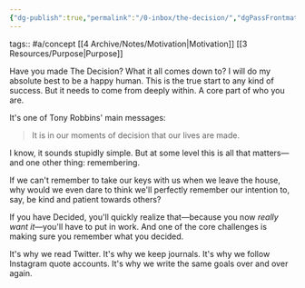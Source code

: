 ```yaml
---
{"dg-publish":true,"permalink":"/0-inbox/the-decision/","dgPassFrontmatter":true}
---
```


tags:: #a/concept [[4 Archive/Notes/Motivation\|Motivation]] [[3 Resources/Purpose\|Purpose]]

Have you made The Decision? What it all comes down to?
I will do my absolute best to be a happy human.
This is the true start to any kind of success.
But it needs to come from deeply within. A core part of who you are.

It's one of Tony Robbins' main messages:

> It is in our moments of decision that our lives are made.

I know, it sounds stupidly simple. But at some level this is all that matters—and one other thing: remembering.

If we can't remember to take our keys with us when we leave the house, why would we even dare to think we'll perfectly remember our intention to, say, be kind and patient towards others?

If you have Decided, you'll quickly realize that—because you now *really want it*—you'll have to put in work. And one of the core challenges is making sure you remember what you decided.

It's why we read Twitter.
It's why we keep journals.
It's why we follow Instagram quote accounts.
It's why we write the same goals over and over again.